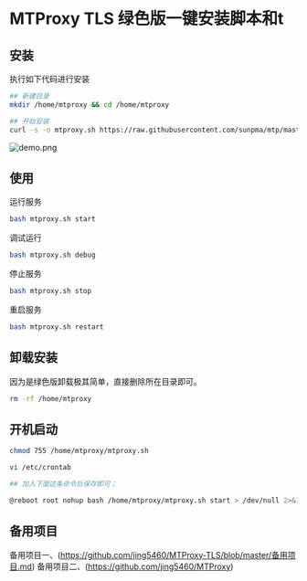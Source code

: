 # MTProxy TLS 绿色版一键安装脚本和t

## 安装

执行如下代码进行安装

```bash
## 新建目录
mkdir /home/mtproxy && cd /home/mtproxy

## 开始安装
curl -s -o mtproxy.sh https://raw.githubusercontent.com/sunpma/mtp/master/mtproxy.sh && chmod +x mtproxy.sh && bash mtproxy.sh
```

 ![demo.png](https://raw.githubusercontent.com/sunpma/mtp/master/demo.png)

## 使用

运行服务

```bash
bash mtproxy.sh start
```
调试运行

```bash
bash mtproxy.sh debug
```

停止服务

```bash
bash mtproxy.sh stop
```

重启服务

```bash
bash mtproxy.sh restart
```



## 卸载安装

因为是绿色版卸载极其简单，直接删除所在目录即可。

```bash
rm -rf /home/mtproxy
```

## 开机启动

```bash
chmod 755 /home/mtproxy/mtproxy.sh

vi /etc/crontab

## 加入下面这条命令后保存即可；

@reboot root nohup bash /home/mtproxy/mtproxy.sh start > /dev/null 2>&1 &
```

## 备用项目
备用项目一、(https://github.com/jing5460/MTProxy-TLS/blob/master/备用项目.md)
备用项目二、(https://github.com/jing5460/MTProxy)
